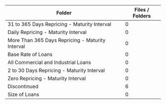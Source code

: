 | Folder                                           |   Files / Folders |
|--------------------------------------------------|-------------------|
| 31 to 365 Days Repricing - Maturity Interval     |                 0 |
| Daily Repricing - Maturity Interval              |                 0 |
| More Than 365 Days Repricing - Maturity Interval |                 0 |
| Base Rate of Loans                               |                 0 |
| All Commercial and Industrial Loans              |                 0 |
| 2 to 30 Days Repricing - Maturity Interval       |                 0 |
| Zero Repricing - Maturity Interval               |                 0 |
| Discontinued                                     |                 6 |
| Size of Loans                                    |                 0 |